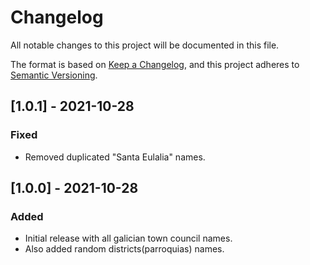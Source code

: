 # Changelog

All notable changes to this project will be documented in this file.

The format is based on [Keep a Changelog](https://keepachangelog.com/en/1.0.0/),
and this project adheres to [Semantic Versioning](https://semver.org/spec/v2.0.0.html).

<!--
## [Unreleased]

### Added 
### Changed
### Fixed
-->
## [1.0.1] - 2021-10-28

### Fixed

- Removed duplicated "Santa Eulalia" names.
## [1.0.0] - 2021-10-28

### Added

- Initial release with all galician town council names.
- Also added random districts(parroquias) names.
